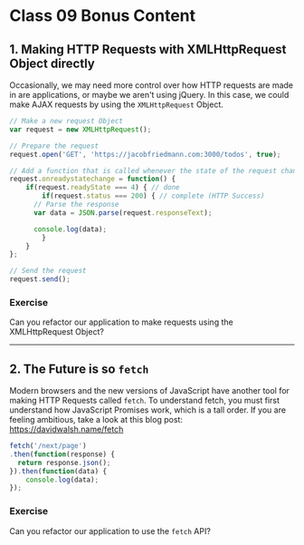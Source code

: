 # Class 09 Bonus Content

## 1. Making HTTP Requests with XMLHttpRequest Object directly

Occasionally, we may need more control over how HTTP requests are made in are applications, or maybe we aren't using jQuery. In this case, we could make AJAX requests by using the `XMLHttpRequest` Object.

```js
// Make a new request Object
var request = new XMLHttpRequest();

// Prepare the request
request.open('GET', 'https://jacobfriedmann.com:3000/todos', true);

// Add a function that is called whenever the state of the request changes
request.onreadystatechange = function() {
	if(request.readyState === 4) { // done
		if(request.status === 200) { // complete (HTTP Success)
      // Parse the response
      var data = JSON.parse(request.responseText);

      console.log(data);
		}
	}
};

// Send the request
request.send();
```

### Exercise

Can you refactor our application to make requests using the XMLHttpRequest Object?

---

## 2. The Future is so `fetch`

Modern browsers and the new versions of JavaScript have another tool for making HTTP Requests called `fetch`. To understand fetch, you must first understand how JavaScript Promises work, which is a tall order. If you are feeling ambitious, take a look at this blog post: https://davidwalsh.name/fetch

```js
fetch('/next/page')
.then(function(response) {
  return response.json();
}).then(function(data) {
	console.log(data);
});
```

### Exercise

Can you refactor our application to use the `fetch` API?
